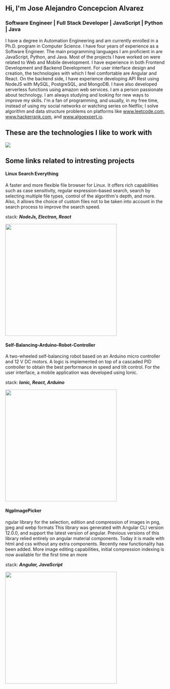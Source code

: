 ## Hi, I'm Jose Alejandro Concepcion Alvarez ##
###  Software Engineer | Full Stack Developer | JavaScript | Python | Java ###

I have a degree in Automation Engineering and am currently enrolled in a Ph.D. program in Computer Science. I have four years of experience as a Software Engineer. The main programming languages I am proficient in are JavaScript, Python, and Java. Most of the projects I have worked on were related to Web and Mobile development. I have experience in both Frontend Development and Backend Development. For user interface design and creation, the technologies with which I feel comfortable are Angular and React. On the backend side, I have experience developing API Rest using NodeJS with MySQL, PostgreSQL, and MongoDB. I have also developed serverless functions using amazon web services. I am a person passionate about technology. I am always studying and looking for new ways to improve my skills. I'm a fan of programming, and usually, in my free time, instead of using my social networks or watching series on Netflix; I solve algorithm and data structure problems on platforms like www.leetcode.com, www.hackerrank.com, and www.algoexpert.io.


## These are the technologies I like to work with ##
<img src="https://user-images.githubusercontent.com/37028825/207927393-da2c9ab2-4537-4032-a58b-c34b4c35654e.png" />

## Some links related to intresting projects ##

#### Linux Search Everything ####
A faster and more flexible file browser for Linux. It offers rich capabilities such as case sensitivity, 
regular expression-based search, search by selecting multiple file types, control of the algorithm's depth, and more. 
Also, it allows the choice of custom files not to be taken into account in the search process to improve the search speed.

stack: ***NodeJs, Electron, React***

<a href="https://youtu.be/6iVXQYM4GPg" target="_blank">
  <img height="350" src="https://user-images.githubusercontent.com/37028825/166125854-573fdbff-f9cc-4e2c-ac1f-dd7f22100f7a.png"/>
</a>


#### Self-Balancing-Arduino-Robot-Controller ####
A two-wheeled self-balancing robot based on an Arduino micro controller and 12 V DC motors. A logic is implemented on top of a 
cascaded PID controller to obtain the best performance in speed and tilt control. For the user interface, a mobile application was 
developed using Ionic.

stack: ***Ionic, React, Arduino***

<a href="https://youtu.be/6iVXQYM4GPg" target="_blank">
  <img height="350" src="https://user-images.githubusercontent.com/37028825/171403987-cf097c4e-5f7c-4eaf-8e32-ab204e08aa4c.jpeg"/>
</a>

#### NgpImagePicker ####
ngular library for the selection, edition and compression of images in png, jpeg and webp formats This library was generated with Angular CLI version 12.0.0, and support the latest version of angular. 
Previous versions of this library relied entirely on angular material components. Today it is made with html and css without 
any extra components. Recently new functionality has been added. More image editing capabilities, initial compression indexing 
is now available for the first time an more

stack: ***Angular, JavaScript***

<a href="https://www.npmjs.com/package/ngp-image-picker" target="_blank">
  <img height="350" src="https://user-images.githubusercontent.com/37028825/207925677-86fc4dc8-fee9-4761-b6e4-f75d353e55ae.png"/>
</a>
